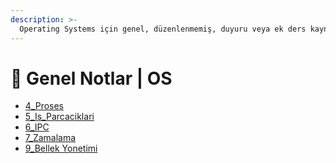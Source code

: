 ```yaml
---
description: >-
  Operating Systems için genel, düzenlenmemiş, duyuru veya ek ders kaynağı notları
---
```


# 📖 Genel Notlar \| OS

<!--YPackage.YGitbookIntegration-tarafından-otomatik-oluşturulmuştur-->

- [4_Proses](4_Proses.pdf)
- [5_Is_Parcaciklari](5_Is_Parcaciklari.pdf)
- [6_IPC](6_IPC.pdf)
- [7_Zamalama](7_Zamalama.pdf)
- [9_Bellek Yonetimi](9_Bellek%20Yonetimi.pdf)

<!--YPackage.YGitbookIntegration-tarafından-otomatik-oluşturulmuştur-->
